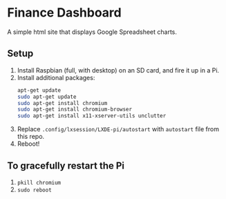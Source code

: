 # Finance Dashboard

A simple html site that displays Google Spreadsheet charts.

## Setup
1. Install Raspbian (full, with desktop) on an SD card, and fire it up in a Pi.
1. Install additional packages:
   ```sh
   apt-get update
   sudo apt-get update
   sudo apt-get install chromium
   sudo apt-get install chromium-browser
   sudo apt-get install x11-xserver-utils unclutter
   ```
1. Replace `.config/lxsession/LXDE-pi/autostart` with `autostart` file from this
   repo.
1. Reboot!

## To gracefully restart the Pi
1. `pkill chromium`
1. `sudo reboot`
